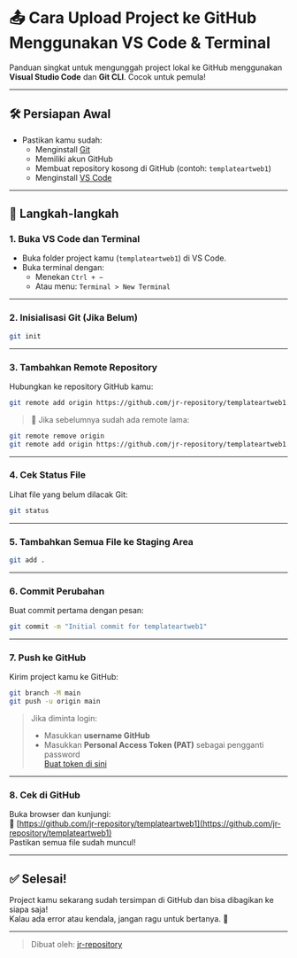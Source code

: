 # 📤 Cara Upload Project ke GitHub Menggunakan VS Code & Terminal

Panduan singkat untuk mengunggah project lokal ke GitHub menggunakan **Visual Studio Code** dan **Git CLI**. Cocok untuk pemula!

---

## 🛠️ Persiapan Awal

- Pastikan kamu sudah:
  - Menginstall [Git](https://git-scm.com/)
  - Memiliki akun GitHub
  - Membuat repository kosong di GitHub (contoh: `templateartweb1`)
  - Menginstall [VS Code](https://code.visualstudio.com/)

---

## 🧩 Langkah-langkah

### 1. Buka VS Code dan Terminal

- Buka folder project kamu (`templateartweb1`) di VS Code.
- Buka terminal dengan:
  - Menekan `Ctrl + ~`  
  - Atau menu: `Terminal > New Terminal`

---

### 2. Inisialisasi Git (Jika Belum)

```bash
git init
```

---

### 3. Tambahkan Remote Repository

Hubungkan ke repository GitHub kamu:

```bash
git remote add origin https://github.com/jr-repository/templateartweb1.git
```

> 🔁 Jika sebelumnya sudah ada remote lama:

```bash
git remote remove origin
git remote add origin https://github.com/jr-repository/templateartweb1.git
```

---

### 4. Cek Status File

Lihat file yang belum dilacak Git:

```bash
git status
```

---

### 5. Tambahkan Semua File ke Staging Area

```bash
git add .
```

---

### 6. Commit Perubahan

Buat commit pertama dengan pesan:

```bash
git commit -m "Initial commit for templateartweb1"
```

---

### 7. Push ke GitHub

Kirim project kamu ke GitHub:

```bash
git branch -M main
git push -u origin main
```

> Jika diminta login:  
> - Masukkan **username GitHub**  
> - Masukkan **Personal Access Token (PAT)** sebagai pengganti password  
> [Buat token di sini](https://github.com/settings/tokens)

---

### 8. Cek di GitHub

Buka browser dan kunjungi:  
🔗 [https://github.com/jr-repository/templateartweb1](https://github.com/jr-repository/templateartweb1)  
Pastikan semua file sudah muncul!

---

## ✅ Selesai!

Project kamu sekarang sudah tersimpan di GitHub dan bisa dibagikan ke siapa saja!  
Kalau ada error atau kendala, jangan ragu untuk bertanya. 🚀

---

> Dibuat oleh: [jr-repository](https://github.com/jr-repository)
